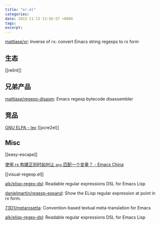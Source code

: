 ```yaml
---
title: "xr.el"
categories: 
date: 2022-11-13 13:56:57 +0800
tags: 
excerpt: 
---
```


[mattiase/xr](https://github.com/mattiase/xr): Inverse of rx: convert Emacs string regexps to rx form


## 生态

[[relint]]



## 兄弟产品

[mattiase/regexp-disasm](https://github.com/mattiase/regexp-disasm): Emacs regexp bytecode disassembler


## 竞品

[GNU ELPA - lex](https://elpa.gnu.org/packages/lex.html)
[[pcre2el]]

## Misc

[[easy-escape]]

[使用 rx 构建正则时如何让 `any` 匹配一个变量？ - Emacs China](https://emacs-china.org/t/rx-any/22528)

[[visual-regexp.el]]

[alk/elisp-regex-dsl](https://github.com/alk/elisp-regex-dsl): Readable regular expressions DSL for Emacs Lisp

[danielmartin/regexp-expand](https://github.com/danielmartin/regexp-expand): Show the ELisp regular expression at point in rx form.

[73D1/metarosetta](https://github.com/73D1/metarosetta): Convention-based textual meta-translation for Emacs

[alk/elisp-regex-dsl](https://github.com/alk/elisp-regex-dsl): Readable regular expressions DSL for Emacs Lisp


